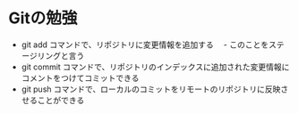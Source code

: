 # Gitの勉強

- git add コマンドで、リポジトリに変更情報を追加する
　- このことをステージリングと言う
- git commit コマンドで、リポジトリのインデックスに追加された変更情報にコメントをつけてコミットできる
- git push コマンドで、ローカルのコミットをリモートのリポジトリに反映させることができる
